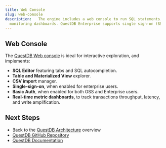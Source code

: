 ```yaml
---
title: Web Console
slug: web-console
description:   The engine includes a web console to run SQL statements, bulk load CSV files, and show
  monitoring dashboards. QuestDB Enterprise supports single sign-on (SSO) in the web console.
---
```



## Web Console

The [QuestDB Web console](/docs/web-console/) is ideal for interactive exploration, and implements:

- **SQL Editor** featuring tabs and SQL autocompletion.
- **Table and Materialized View** explorer.
- **CSV import** manager.
- **Single-sign-on**, when enabled for enterprise users.
- **Basic Auth**, when enabled for both OSS and Enterprise users.
- **Real-time metric dashboards**, to track transactions throughput, latency, and write amplification.

<Screenshot
  alt="The QuestDB Console"
  title="The QuestDB Web Console"
  src="images/guides/questdb-internals/web-console.webp"
/>

## Next Steps

- Back to the [QuestDB Architecture](/docs/guides/questdb-architecture) overview
- [QuestDB GitHub Repository](https://github.com/questdb/questdb)
- [QuestDB Documentation](/docs)

